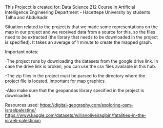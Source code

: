This Projecct is created for:
Data Science 212 Course in Artificial Intelligence Engineering Department - Hacettepe University
by students Talha and Abdulkadir

Situation related to the project is that we made some representations on the map in our project
and we received data from a source for this, so the files need to be extracted (the library that needs to be downloaded in the project is specified).
It takes an average of 1 minute to create the mapped graph.

Important notes:

 -The project runs by downloading the datasets from the google drive link. In case the drive link is broken, you can use the csv files available in this hub.
 
 -The zip files in the project must be parsed to the directory where the project file is located. Important for map graphics.
 
 -Also make sure that the geopandas library specified in the project is downloaded.


Resources used: 
https://digital-geography.com/exploring-osm-israelpalestine/
https://www.kaggle.com/datasets/willianoliveiragibin/fatalities-in-the-israeli-palestinian

